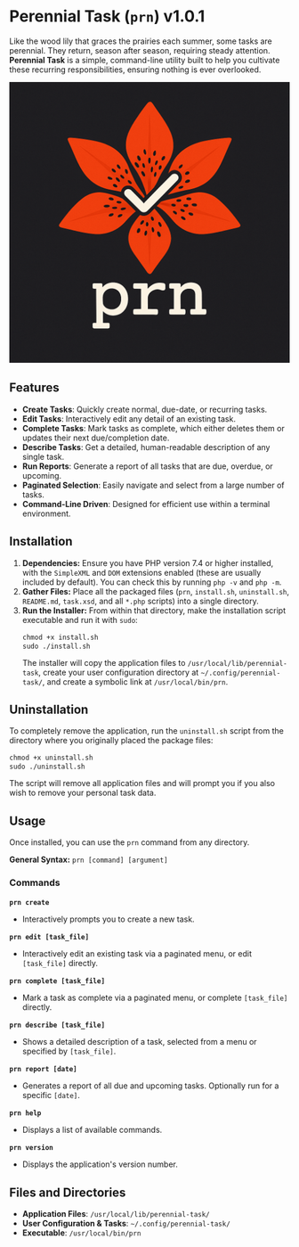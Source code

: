 # Perennial Task (`prn`) v1.0.1

Like the wood lily that graces the prairies each summer, some tasks are perennial. They return, season after season, requiring steady attention. **Perennial Task** is a simple, command-line utility built to help you cultivate these recurring responsibilities, ensuring nothing is ever overlooked.

![Perennial Task Logo](prn_logo.png)

## Features

* **Create Tasks**: Quickly create normal, due-date, or recurring tasks.
* **Edit Tasks**: Interactively edit any detail of an existing task.
* **Complete Tasks**: Mark tasks as complete, which either deletes them or updates their next due/completion date.
* **Describe Tasks**: Get a detailed, human-readable description of any single task.
* **Run Reports**: Generate a report of all tasks that are due, overdue, or upcoming.
* **Paginated Selection**: Easily navigate and select from a large number of tasks.
* **Command-Line Driven**: Designed for efficient use within a terminal environment.

## Installation

1.  **Dependencies:** Ensure you have PHP version 7.4 or higher installed, with the `SimpleXML` and `DOM` extensions enabled (these are usually included by default). You can check this by running `php -v` and `php -m`.
2.  **Gather Files:** Place all the packaged files (`prn`, `install.sh`, `uninstall.sh`, `README.md`, `task.xsd`, and all `*.php` scripts) into a single directory.
3.  **Run the Installer:** From within that directory, make the installation script executable and run it with `sudo`:
    ```
    chmod +x install.sh
    sudo ./install.sh
    ```
    The installer will copy the application files to `/usr/local/lib/perennial-task`, create your user configuration directory at `~/.config/perennial-task/`, and create a symbolic link at `/usr/local/bin/prn`.

## Uninstallation

To completely remove the application, run the `uninstall.sh` script from the directory where you originally placed the package files:

```
chmod +x uninstall.sh
sudo ./uninstall.sh
```

The script will remove all application files and will prompt you if you also wish to remove your personal task data.

## Usage

Once installed, you can use the `prn` command from any directory.

**General Syntax:** `prn [command] [argument]`

### **Commands**

**`prn create`**
* Interactively prompts you to create a new task.

**`prn edit [task_file]`**
* Interactively edit an existing task via a paginated menu, or edit `[task_file]` directly.

**`prn complete [task_file]`**
* Mark a task as complete via a paginated menu, or complete `[task_file]` directly.

**`prn describe [task_file]`**
* Shows a detailed description of a task, selected from a menu or specified by `[task_file]`.

**`prn report [date]`**
* Generates a report of all due and upcoming tasks. Optionally run for a specific `[date]`.

**`prn help`**
* Displays a list of available commands.

**`prn version`**
* Displays the application's version number.

## Files and Directories

* **Application Files**: `/usr/local/lib/perennial-task/`
* **User Configuration & Tasks**: `~/.config/perennial-task/`
* **Executable**: `/usr/local/bin/prn`
